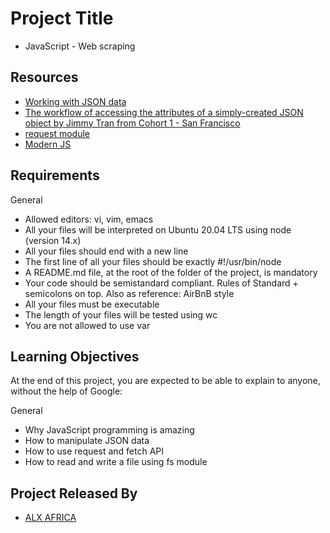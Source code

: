 
# Project Title
- JavaScript - Web scraping
## Resources

 - [Working with JSON data](https://intranet.alxswe.com/rltoken/ONv-sSv-FA87Mc5rMZmO6A)
  - [The workflow of accessing the attributes of a simply-created JSON object by Jimmy Tran from Cohort 1 - San Francisco](https://intranet.alxswe.com/rltoken/zm0h7FqpQCZZpPZqxxwLxA)
  - [request module](https://intranet.alxswe.com/rltoken/goymbxGy-cTc5ZdKBTUcTQ)
  - [Modern JS](https://intranet.alxswe.com/rltoken/j2PStAUtVPdXKwrrFxpt0g)


## Requirements

General
- Allowed editors: vi, vim, emacs
- All your files will be interpreted on Ubuntu 20.04 LTS using node (version 14.x)
- All your files should end with a new line
- The first line of all your files should be exactly #!/usr/bin/node
- A README.md file, at the root of the folder of the project, is mandatory
- Your code should be semistandard compliant. Rules of Standard + semicolons on top. Also as reference: AirBnB style
- All your files must be executable
- The length of your files will be tested using wc
- You are not allowed to use var

## Learning Objectives


At the end of this project, you are expected to be able to explain to anyone, without the help of Google:

General
- Why JavaScript programming is amazing
- How to manipulate JSON data
- How to use request and fetch API
- How to read and write a file using fs module


## Project Released By

- [ALX AFRICA](https://www.alxafrica.com/)

